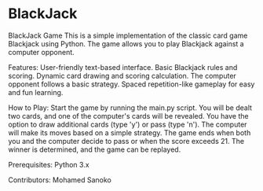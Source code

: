 # BlackJack
BlackJack Game
This is a simple implementation of the classic card game Blackjack using Python. The game allows you to play Blackjack against a computer opponent.

Features:
User-friendly text-based interface.
Basic Blackjack rules and scoring.
Dynamic card drawing and scoring calculation.
The computer opponent follows a basic strategy.
Spaced repetition-like gameplay for easy and fun learning.

How to Play:
Start the game by running the main.py script.
You will be dealt two cards, and one of the computer's cards will be revealed.
You have the option to draw additional cards (type 'y') or pass (type 'n').
The computer will make its moves based on a simple strategy.
The game ends when both you and the computer decide to pass or when the score exceeds 21.
The winner is determined, and the game can be replayed.

Prerequisites:
Python 3.x

Contributors:
Mohamed Sanoko
